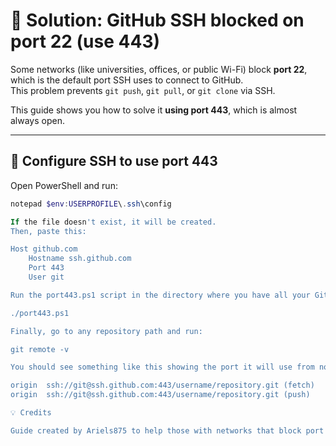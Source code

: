 # 🧩 Solution: GitHub SSH blocked on port 22 (use 443)

Some networks (like universities, offices, or public Wi-Fi) block **port 22**, which is the default port SSH uses to connect to GitHub.  
This problem prevents `git push`, `git pull`, or `git clone` via SSH.

This guide shows you how to solve it **using port 443**, which is almost always open.

---

## 🚀 Configure SSH to use port 443

Open PowerShell and run:

```powershell
notepad $env:USERPROFILE\.ssh\config

If the file doesn't exist, it will be created.
Then, paste this:

Host github.com
    Hostname ssh.github.com
    Port 443
    User git

Run the port443.ps1 script in the directory where you have all your GitHub repositories so they use port 443 instead of 22 using this command:

./port443.ps1

Finally, go to any repository path and run:

git remote -v

You should see something like this showing the port it will use from now on:

origin  ssh://git@ssh.github.com:443/username/repository.git (fetch)
origin  ssh://git@ssh.github.com:443/username/repository.git (push)

💡 Credits

Guide created by Ariels875 to help those with networks that block port 22.